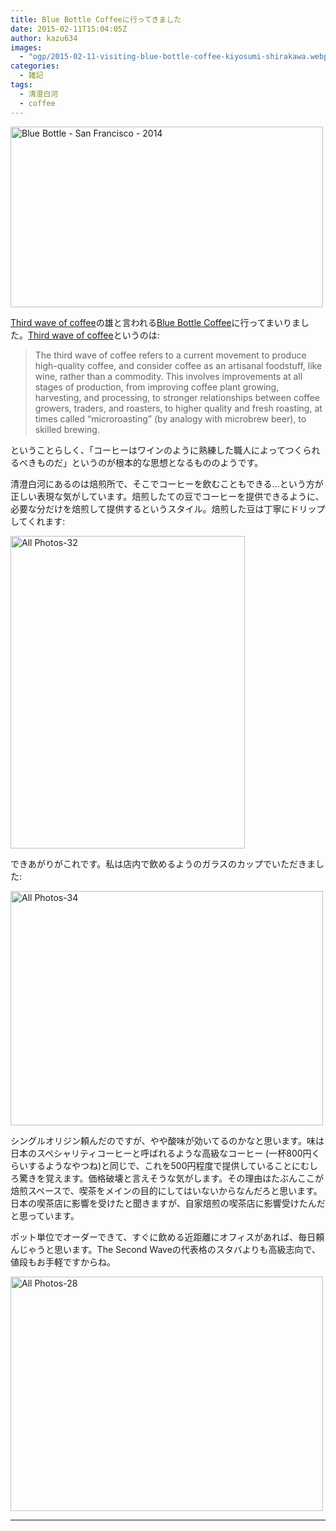 ```yaml
---
title: Blue Bottle Coffeeに行ってきました
date: 2015-02-11T15:04:05Z
author: kazu634
images:
  - "ogp/2015-02-11-visiting-blue-bottle-coffee-kiyosumi-shirakawa.webp"
categories:
  - 雑記
tags:
  - 清澄白河
  - coffee
---
```

<a href="https://www.flickr.com/photos/scottloftesness/14119601494" onclick="__gaTracker('send', 'event', 'outbound-article', 'https://www.flickr.com/photos/scottloftesness/14119601494', '');" title="Blue Bottle - San Francisco - 2014 by Scott Loftesness, on Flickr"><img class=" aligncenter" src="https://farm6.staticflickr.com/5237/14119601494_8109b7ec00.jpg" alt="Blue Bottle - San Francisco - 2014" width="500" height="289" /></a>

<a href="http://en.wikipedia.org/wiki/Third_wave_of_coffee" onclick="__gaTracker('send', 'event', 'outbound-article', 'http://en.wikipedia.org/wiki/Third_wave_of_coffee', 'Third wave of coffee');">Third wave of coffee</a>の雄と言われる<a href="https://bluebottlecoffee.jp/cafes/kiyosumi" onclick="__gaTracker('send', 'event', 'outbound-article', 'https://bluebottlecoffee.jp/cafes/kiyosumi', 'Blue Bottle Coffee');">Blue Bottle Coffee</a>に行ってまいりました。<a href="http://en.wikipedia.org/wiki/Third_wave_of_coffee" onclick="__gaTracker('send', 'event', 'outbound-article', 'http://en.wikipedia.org/wiki/Third_wave_of_coffee', 'Third wave of coffee');">Third wave of coffee</a>というのは:

> The third wave of coffee refers to a current movement to produce high-quality coffee, and consider coffee as an artisanal foodstuff, like wine, rather than a commodity. This involves improvements at all stages of production, from improving coffee plant growing, harvesting, and processing, to stronger relationships between coffee growers, traders, and roasters, to higher quality and fresh roasting, at times called &#8220;microroasting&#8221; (by analogy with microbrew beer), to skilled brewing.

ということらしく、「コーヒーはワインのように熟練した職人によってつくられるべきものだ」というのが根本的な思想となるもののようです。

清澄白河にあるのは焙煎所で、そこでコーヒーを飲むこともできる…という方が正しい表現な気がしています。焙煎したての豆でコーヒーを提供できるように、必要な分だけを焙煎して提供するというスタイル。焙煎した豆は丁寧にドリップしてくれます:

<a href="https://www.flickr.com/photos/42332031@N02/16312771510" onclick="__gaTracker('send', 'event', 'outbound-article', 'https://www.flickr.com/photos/42332031@N02/16312771510', '');" title="All Photos-32 by Kazuhiro MUSASHI, on Flickr"><img class=" aligncenter" src="https://farm8.staticflickr.com/7418/16312771510_31b40ff216.jpg" alt="All Photos-32" width="375" height="500" /></a>

できあがりがこれです。私は店内で飲めるようのガラスのカップでいただきました:

<a href="https://www.flickr.com/photos/42332031@N02/16498473931" onclick="__gaTracker('send', 'event', 'outbound-article', 'https://www.flickr.com/photos/42332031@N02/16498473931', '');" title="All Photos-34 by Kazuhiro MUSASHI, on Flickr"><img class=" aligncenter" src="https://farm8.staticflickr.com/7451/16498473931_e4fd601dae.jpg" alt="All Photos-34" width="500" height="375" /></a>

シングルオリジン頼んだのですが、やや酸味が効いてるのかなと思います。味は日本のスペシャリティコーヒーと呼ばれるような高級なコーヒー (一杯800円くらいするようなやつね)と同じで、これを500円程度で提供していることにむしろ驚きを覚えます。価格破壊と言えそうな気がします。その理由はたぶんここが焙煎スペースで、喫茶をメインの目的にしてはいないからなんだろと思います。日本の喫茶店に影響を受けたと聞きますが、自家焙煎の喫茶店に影響受けたんだと思っています。

ポット単位でオーダーできて、すぐに飲める近距離にオフィスがあれば、毎日頼んじゃうと思います。The Second Waveの代表格のスタバよりも高級志向で、値段もお手軽ですからね。

<a href="https://www.flickr.com/photos/42332031@N02/16312766670" onclick="__gaTracker('send', 'event', 'outbound-article', 'https://www.flickr.com/photos/42332031@N02/16312766670', '');" title="All Photos-28 by Kazuhiro MUSASHI, on Flickr"><img class=" aligncenter" src="https://farm8.staticflickr.com/7351/16312766670_933cdaba9d.jpg" alt="All Photos-28" width="500" height="375" /></a>

* * *

<div class="cgmp-centering-container-handle" align="center">
<div class="google-map-placeholder" id="0f99ae6a122295593a94279918227682" style="width: 350px; height: 350px;">
<div align="center" style="background:url('http://blog.kazu634.com/wp-content/plugins/comprehensive-google-map-plugin/assets/css/images/loading.gif') no-repeat 0 0 transparent !important; height:100px; width:100px; position: relative; top: 125px !important;">
</div>
</div>

<div class="direction-controls-placeholder" id="direction-controls-placeholder-0f99ae6a122295593a94279918227682" style="background: white; width: 350px; margin-top: 5px; border: 1px solid #EBEBEB; display: none; padding: 18px 0 9px 0;">
<div class="d_close-wrapper">
<a id="d_close" href="javascript:void(0)"> <img src="http://blog.kazu634.com/wp-content/plugins/comprehensive-google-map-plugin/assets/css/images/transparent.png" class="close" /> </a>
</div>

<div style="" id="travel_modes_div" class="dir-tm kd-buttonbar">
<a tabindex="3" class="kd-button kd-button-left selected" href="javascript:void(0)" id="dir_d_btn" title="By car"> <img class="dir-tm-d" src="http://blog.kazu634.com/wp-content/plugins/comprehensive-google-map-plugin/assets/css/images/transparent.png" /> </a> <a tabindex="3" class="kd-button kd-button-right" href="javascript:void(0)" id="dir_w_btn" title="Walking"> <img class="dir-tm-w" src="http://blog.kazu634.com/wp-content/plugins/comprehensive-google-map-plugin/assets/css/images/transparent.png" /> </a>
</div>

<div class="dir-clear">
</div>

<div id="dir_wps">
<div id="dir_wp_0" class="dir-wp">
<div class="dir-wp-hl">
<div id="dir_m_0" class="dir-m" style="cursor: -moz-grab;">
<div style="width: 24px; height: 24px; overflow: hidden; position: relative;">
<img style="position: absolute; left: 0px; top: -141px; -moz-user-select: none; border: 0px none; padding: 0px; margin: 0px;" src="http://blog.kazu634.com/wp-content/plugins/comprehensive-google-map-plugin/assets/css/images/directions.png" />
</div>
</div>

<div class="dir-input">
<div class="kd-input-text-wrp">
<input type="text" maxlength="2048" tabindex="4" value="" name="a_address" id="a_address" title="Start address" class="wp kd-input-text" autocomplete="off" autocorrect="off" />
</div>
</div>
</div>
</div>

<div class="dir-rev-wrapper">
<div id="dir_rev" title="Get reverse directions">
<a id="reverse-btn" href="javascript:void(0)" class="kd-button"> <img class="dir-reverse" src="http://blog.kazu634.com/wp-content/plugins/comprehensive-google-map-plugin/assets/css/images/transparent.png" /> </a>
</div>
</div>

<div id="dir_wp_1" class="dir-wp">
<div class="dir-wp-hl">
<div id="dir_m_1" class="dir-m" style="cursor: -moz-grab;">
<div style="width: 24px; height: 24px; overflow: hidden; position: relative;">
<img style="position: absolute; left: 0px; top: -72px; -moz-user-select: none; border: 0px none; padding: 0px; margin: 0px;" src="http://blog.kazu634.com/wp-content/plugins/comprehensive-google-map-plugin/assets/css/images/directions.png" />
</div>
</div>

<div class="dir-input">
<div class="kd-input-text-wrp">
<input type="text" maxlength="2048" tabindex="4" value="" name="b_address" id="b_address" title="End address" class="wp kd-input-text" autocomplete="off" autocorrect="off" />
</div>
</div>
</div>
</div>
</div>

<div id="dir_controls">
<div class="d_links">
<span id="d_options_toggle"> <a id="d_options_show" class="no-wrap" href="javascript:void(0)" style="display: none !important;">Show options</a> <a id="d_options_hide" class="no-wrap" href="javascript:void(0)" style="display: none !important;">Hide options</a> <b><span style="color: blue">Additional options</span></b> </span>
</div>

<div id="d_options" style="margin-bottom: 5px; text-align: left;">
<input type="checkbox" tabindex="5" name="0f99ae6a122295593a94279918227682_avoid_hway" id="0f99ae6a122295593a94279918227682_avoid_hway" /> <label for="0f99ae6a122295593a94279918227682_avoid_hway">Avoid highways</label> <input type="checkbox" tabindex="5" name="0f99ae6a122295593a94279918227682_avoid_tolls" id="0f99ae6a122295593a94279918227682_avoid_tolls" /> <label for="0f99ae6a122295593a94279918227682_avoid_tolls">Avoid tolls</label> <input type="radio" name="0f99ae6a122295593a94279918227682_travel_mode" id="0f99ae6a122295593a94279918227682_radio_km" /> <label for="0f99ae6a122295593a94279918227682_radio_km">KM</label> <input type="radio" name="0f99ae6a122295593a94279918227682_travel_mode" id="0f99ae6a122295593a94279918227682_radio_miles" checked="checked" /> <label for="0f99ae6a122295593a94279918227682_radio_miles">Miles</label>
</div>

<div class="dir-sub-cntn">
<button tabindex="6" name="btnG" type="submit" id="d_sub" class="kd-button kd-button-submit">Get Directions</button> <button tabindex="6" name="btnG" type="button" style="display: none;" id="print_sub" class="kd-button kd-button-submit">Print Directions</button>
</div>
</div>
</div>

<div id="rendered-directions-placeholder-0f99ae6a122295593a94279918227682" style="display: none; border: 1px solid #ddd; width: 350px; margin-top: 10px; direction: ltr; overflow: auto; height: 180px; padding: 5px;" class="rendered-directions-placeholder">
</div>
</div>
